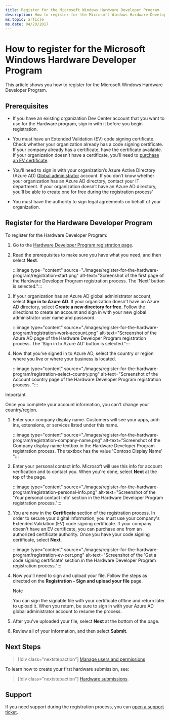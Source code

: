 ```yaml
---
title: Register for the Microsoft Windows Hardware Developer Program
description: How to register for the Microsoft Windows Hardware Developer Program
ms.topic: article
ms.date: 04/20/2017
---
```


# How to register for the Microsoft Windows Hardware Developer Program

This article shows you how to register for the Microsoft Windows Hardware Developer Program.

## Prerequisites

- If you have an existing organization Dev Center account that you want to use for the Hardware program, sign in with it before you begin registration.

- You must have an Extended Validation (EV) code signing certificate. Check whether your organization already has a code signing certificate. If your company already has a certificate, have the certificate available. If your organization doesn't have a certificate, you'll need to [purchase an EV certificate](code-signing-reqs.md#ev-certificate-signed-drivers).

- You'll need to sign in with your organization’s Azure Active Directory (Azure AD) [Global administrator](/azure/active-directory/users-groups-roles/directory-assign-admin-roles) account. If you don’t know whether your organization has an Azure AD directory, contact your IT department. If your organization doesn’t have an Azure AD directory, you'll be able to create one for free during the registration process'

- You must have the authority to sign legal agreements on behalf of your organization.

## Register for the Hardware Developer Program

To register for the Hardware Developer Program:

1. Go to the [Hardware Developer Program registration page](https://go.microsoft.com/fwlink/?LinkID=828002).

1. Read the prerequisites to make sure you have what you need, and then select **Next**.

    :::image type="content" source="./images/register-for-the-hardware-program/registration-start.png" alt-text="Screenshot of the first page of the Hardware Developer Program registration process. The 'Next' button is selected.":::

1. If your organization has an Azure AD global administrator account, select **Sign in to Azure AD**. If your organization doesn't have an Azure AD directory, select **Create a new directory for free**. Follow the directions to create an account and sign in with your new global administrator user name and password.

    :::image type="content" source="./images/register-for-the-hardware-program/registration-work-account.png" alt-text="Screenshot of the Azure AD page of the Hardware Developer Program registration process. The 'Sign in to Azure AD' button is selected.":::

1. Now that you've signed in to Azure AD, select the country or region where you live or where your business is located.

    :::image type="content" source="./images/register-for-the-hardware-program/registration-select-country.png" alt-text="Screenshot of the Account country page of the Hardware Developer Program registration process. ":::

>[!IMPORTANT]
>Once you complete your account information, you can't change your country/region.

1. Enter your company display name. Customers will see your apps, add-ins, extensions, or services listed under this name.

   :::image type="content" source="./images/register-for-the-hardware-program/registration-company-name.png" alt-text="Screenshot of the Company display name textbox in the Hardware Developer Program registration process. The textbox has the value 'Contoso Display Name' ":::

1. Enter your personal contact info. Microsoft will use this info for account verification and to contact you. When you're done, select **Next** at the top of the page.

   :::image type="content" source="./images/register-for-the-hardware-program/registration-personal-info.png" alt-text="Screenshot of the 'Your personal contact info' section in the Hardware Developer Program registration process.":::

1. You are now in the **Certificate** section of the registration process. In order to secure your digital information, you must use your company's Extended Validation (EV) code signing certificate. If your company doesn't have an EV certificate, you can purchase one from an authorized certificate authority. Once you have your code signing certificate, select **Next**.

   :::image type="content" source="./images/register-for-the-hardware-program/registration-ev-cert.png" alt-text="Screenshot of the 'Get a code signing certificate' section in the Hardware Developer Program registration process.":::

1. Now you'll need to sign and upload your file. Follow the steps as directed on the **Registration - Sign and upload your file** page.

    > [!NOTE]
    > You can sign the signable file with your certificate offline and return later to upload it. When you return, be sure to sign in with your Azure AD global administrator account to resume the process.

1. After you've uploaded your file, select **Next** at the bottom of the page.

1. Review all of your information, and then select **Submit**.

## Next Steps

> [!div class="nextstepaction"]
> [Manage users and permissions](users-manage.md)

To learn how to create your first hardware submission, see:

> [!div class="nextstepaction"]
> [Hardware submissions](hardware-submission-create.md).

## Support

If you need support during the registration process, you can [open a support ticket](https://aka.ms/AAgnelg).  
